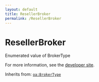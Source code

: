 ```yaml
---
layout: default
title: ResellerBroker
permalink: /ResellerBroker
---
```


# ResellerBroker
Enumerated value of BrokerType

For more information, see the [developer site](https://developer.openactive.io/data-model/types/resellerbroker).

Inherits from: [`oa:BrokerType`](https://openactive.io/BrokerType)
